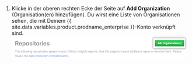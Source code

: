 1. Klicke in der oberen rechten Ecke der Seite auf **Add Organization** (Organisation(en) hinzufügen). Du wirst eine Liste von Organisationen sehen, die mit Deinem {{ site.data.variables.product.prodname_enterprise }}-Konto verknüpft sind. ![Schaltfläche „Organisation(en) hinzufügen"](/assets/images/help/insights/add-organizations.png)
